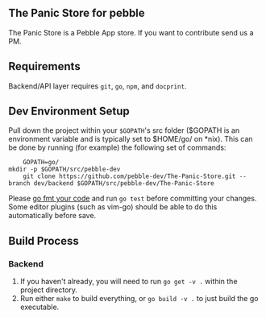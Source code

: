 ## The Panic Store for pebble
The Panic Store is a Pebble App store.
If you want to contribute send us a PM.

## Requirements

Backend/API layer requires `git`, `go`, `npm`, and `docprint`.

## Dev Environment Setup
Pull down the project within your `$GOPATH`'s src folder ($GOPATH is an
environment variable and is typically set to $HOME/go/ on \*nix). This can be
done by running (for example) the following set of commands:

		GOPATH=go/
    mkdir -p $GOPATH/src/pebble-dev
		git clone https://github.com/pebble-dev/The-Panic-Store.git --branch dev/backend $GOPATH/src/pebble-dev/The-Panic-Store

Please [go fmt your code](https://blog.golang.org/go-fmt-your-code) and run `go
test` before committing your changes. Some editor plugins (such as vim-go)
should be able to do this automatically before save.

## Build Process

### Backend
1. If you haven't already, you will need to run `go get -v .` within the
	 project directory.
2. Run either `make` to build everything, or `go build -v .` to just build the
	 go executable.
